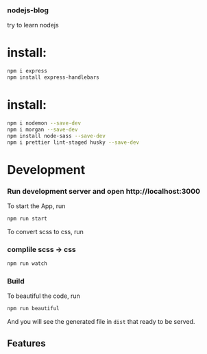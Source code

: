 ### nodejs-blog
try to learn nodejs


# install: 
```bash
npm i express
npm install express-handlebars
```
# install: 
```bash
npm i nodemon --save-dev
npm i morgan --save-dev
npm install node-sass --save-dev
npm i prettier lint-staged husky --save-dev
```
# Development

### Run development server and open http://localhost:3000
To start the App, run
```bash
npm run start
```
To convert scss to css, run
### complile scss -> css
```bash
npm run watch
```
### Build

To beautiful the code, run
```bash
npm run beautiful
```

And you will see the generated file in `dist` that ready to be served.

## Features
